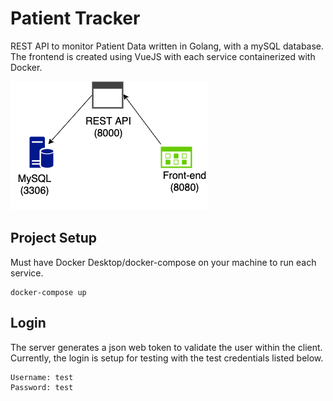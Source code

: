 # Patient Tracker

REST API to monitor Patient Data written in Golang, with a mySQL database. The frontend is created using VueJS with each service containerized with Docker.

![Block Diagram](diagram/diagram.png "Block Diagram")

## Project Setup
Must have Docker Desktop/docker-compose on your machine to run each service.
```
docker-compose up
```

## Login
The server generates a json web token to validate the user within the client. Currently, the login is setup for testing with the test credentials listed below.   
```
Username: test
Password: test
```